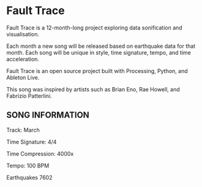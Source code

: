 # Fault Trace

Fault Trace is a 12-month-long project exploring data sonification and visualisation.

Each month a new song will be released based on earthquake data for that month. Each song will be unique in style, time signature, tempo, and time acceleration.

Fault Trace is an open source project built with Processing, Python, and Ableton Live.

This song was inspired by artists such as Brian Eno, Rae Howell, and Fabrizio Patterlini.

## SONG INFORMATION

Track: March

Time Signature: 4/4

Time Compression: 4000x

Tempo: 100 BPM

Earthquakes 7602
